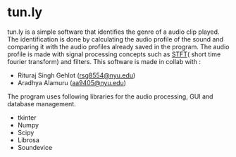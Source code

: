 # tun.ly


tun.ly is a simple software that identifies the genre of a audio clip played. 
The identification is done by calculating the audio profile of the sound and comparing it with the audio profiles already saved in the program.
The audio profile is made with signal processing concepts such as [STFT](https://en.wikipedia.org/wiki/Short-time_Fourier_transform)( short time fourier transform) and filters.
This software is made in collab with :
* Rituraj Singh Gehlot (rsg8554@nyu.edu)
* Aradhya Alamuru (aa9405@nyu.edu)


The program uses following libraries for the audio processing, GUI and database management. 
* tkinter
* Numpy
* Scipy
* Librosa
* Soundevice



